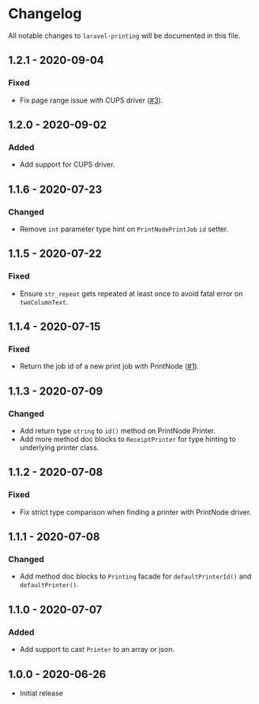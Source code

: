 # Changelog

All notable changes to `laravel-printing` will be documented in this file.

## 1.2.1 - 2020-09-04
### Fixed
- Fix page range issue with CUPS driver ([#3](https://github.com/rawilk/laravel-printing/issues/3)).

## 1.2.0 - 2020-09-02
### Added
- Add support for CUPS driver.

## 1.1.6 - 2020-07-23
### Changed
- Remove `int` parameter type hint on `PrintNodePrintJob` `id` setter.

## 1.1.5 - 2020-07-22

### Fixed
- Ensure `str_repeat` gets repeated at least once to avoid fatal error on `twoColumnText`.

## 1.1.4 - 2020-07-15

### Fixed
- Return the job id of a new print job with PrintNode ([#1](https://github.com/rawilk/laravel-printing/issues/1)).

## 1.1.3 - 2020-07-09

### Changed
- Add return type `string` to `id()` method on PrintNode Printer.
- Add more method doc blocks to `ReceiptPrinter` for type hinting to underlying printer class.

## 1.1.2 - 2020-07-08

### Fixed
- Fix strict type comparison when finding a printer with PrintNode driver.

## 1.1.1 - 2020-07-08

### Changed
- Add method doc blocks to `Printing` facade for `defaultPrinterId()` and `defaultPrinter()`.

## 1.1.0 - 2020-07-07

### Added
- Add support to cast `Printer` to an array or json.

## 1.0.0 - 2020-06-26

- Initial release
